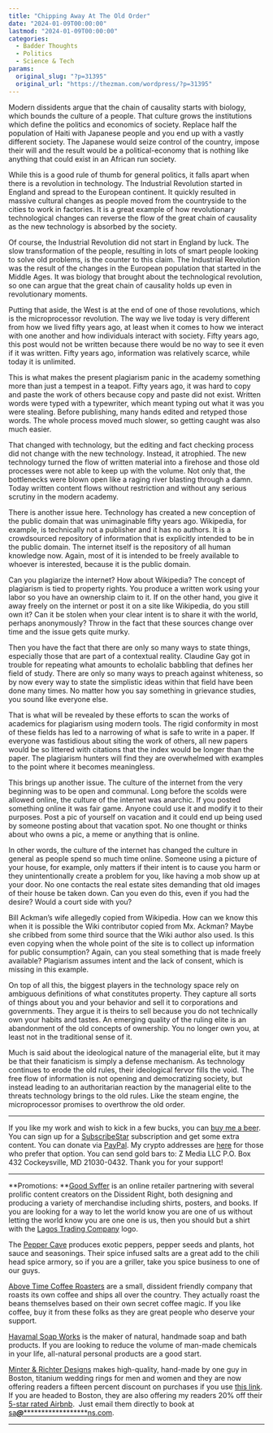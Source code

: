 ```yaml
---
title: "Chipping Away At The Old Order"
date: "2024-01-09T00:00:00"
lastmod: "2024-01-09T00:00:00"
categories:
  - Badder Thoughts
  - Politics
  - Science & Tech
params:
  original_slug: "?p=31395"
  original_url: "https://thezman.com/wordpress/?p=31395"
---
```


Modern dissidents argue that the chain of causality starts with biology,
which bounds the culture of a people. That culture grows the
institutions which define the politics and economics of society. Replace
half the population of Haiti with Japanese people and you end up with a
vastly different society. The Japanese would seize control of the
country, impose their will and the result would be a political-economy
that is nothing like anything that could exist in an African run
society.

While this is a good rule of thumb for general politics, it falls apart
when there is a revolution in technology. The Industrial Revolution
started in England and spread to the European continent. It quickly
resulted in massive cultural changes as people moved from the
countryside to the cities to work in factories. It is a great example of
how revolutionary technological changes can reverse the flow of the
great chain of causality as the new technology is absorbed by the
society.

Of course, the Industrial Revolution did not start in England by luck.
The slow transformation of the people, resulting in lots of smart people
looking to solve old problems, is the counter to this claim. The
Industrial Revolution was the result of the changes in the European
population that started in the Middle Ages. It was biology that brought
about the technological revolution, so one can argue that the great
chain of causality holds up even in revolutionary moments.

Putting that aside, the West is at the end of one of those revolutions,
which is the microprocessor revolution. The way we live today is very
different from how we lived fifty years ago, at least when it comes to
how we interact with one another and how individuals interact with
society. Fifty years ago, this post would not be written because there
would be no way to see it even if it was written. Fifty years ago,
information was relatively scarce, while today it is unlimited.

This is what makes the present plagiarism panic in the academy something
more than just a tempest in a teapot. Fifty years ago, it was hard to
copy and paste the work of others because copy and paste did not exist.
Written words were typed with a typewriter, which meant typing out what
it was you were stealing. Before publishing, many hands edited and
retyped those words. The whole process moved much slower, so getting
caught was also much easier.

That changed with technology, but the editing and fact checking process
did not change with the new technology. Instead, it atrophied. The new
technology turned the flow of written material into a firehose and those
old processes were not able to keep up with the volume. Not only that,
the bottlenecks were blown open like a raging river blasting through a
damn. Today written content flows without restriction and without any
serious scrutiny in the modern academy.

There is another issue here. Technology has created a new conception of
the public domain that was unimaginable fifty years ago. Wikipedia, for
example, is technically not a publisher and it has no authors. It is a
crowdsourced repository of information that is explicitly intended to be
in the public domain. The internet itself is the repository of all human
knowledge now. Again, most of it is intended to be freely available to
whoever is interested, because it is the public domain.

Can you plagiarize the internet? How about Wikipedia? The concept of
plagiarism is tied to property rights. You produce a written work using
your labor so you have an ownership claim to it. If on the other hand,
you give it away freely on the internet or post it on a site like
Wikipedia, do you still own it? Can it be stolen when your clear intent
is to share it with the world, perhaps anonymously? Throw in the fact
that these sources change over time and the issue gets quite murky.

Then you have the fact that there are only so many ways to state things,
especially those that are part of a contextual reality. Claudine Gay got
in trouble for repeating what amounts to echolalic babbling that defines
her field of study. There are only so many ways to preach against
whiteness, so by now every way to state the simplistic ideas within that
field have been done many times. No matter how you say something in
grievance studies, you sound like everyone else.

That is what will be revealed by these efforts to scan the works of
academics for plagiarism using modern tools. The rigid conformity in
most of these fields has led to a narrowing of what is safe to write in
a paper. If everyone was fastidious about siting the work of others, all
new papers would be so littered with citations that the index would be
longer than the paper. The plagiarism hunters will find they are
overwhelmed with examples to the point where it becomes meaningless.

This brings up another issue. The culture of the internet from the very
beginning was to be open and communal. Long before the scolds were
allowed online, the culture of the internet was anarchic. If you posted
something online it was fair game. Anyone could use it and modify it to
their purposes. Post a pic of yourself on vacation and it could end up
being used by someone posting about that vacation spot. No one thought
or thinks about who owns a pic, a meme or anything that is online.

In other words, the culture of the internet has changed the culture in
general as people spend so much time online. Someone using a picture of
your house, for example, only matters if their intent is to cause you
harm or they unintentionally create a problem for you, like having a mob
show up at your door. No one contacts the real estate sites demanding
that old images of their house be taken down. Can you even do this, even
if you had the desire? Would a court side with you?

Bill Ackman’s wife allegedly copied from Wikipedia. How can we know this
when it is possible the Wiki contributor copied from Mx. Ackman? Maybe
she cribbed from some third source that the Wiki author also used. Is
this even copying when the whole point of the site is to collect up
information for public consumption? Again, can you steal something that
is made freely available? Plagiarism assumes intent and the lack of
consent, which is missing in this example.

On top of all this, the biggest players in the technology space rely on
ambiguous definitions of what constitutes property. They capture all
sorts of things about you and your behavior and sell it to corporations
and governments. They argue it is theirs to sell because you do not
technically own your habits and tastes. An emerging quality of the
ruling elite is an abandonment of the old concepts of ownership. You no
longer own you, at least not in the traditional sense of it.

Much is said about the ideological nature of the managerial elite, but
it may be that their fanaticism is simply a defense mechanism. As
technology continues to erode the old rules, their ideological fervor
fills the void. The free flow of information is not opening and
democratizing society, but instead leading to an authoritarian reaction
by the managerial elite to the threats technology brings to the old
rules. Like the steam engine, the microprocessor promises to overthrow
the old order.

------------------------------------------------------------------------

If you like my work and wish to kick in a few bucks, you can
<a href="https://www.buymeacoffee.com/mujolulu" rel="noopener"
target="_blank">buy me a beer</a>. You can sign up for a
<a href="https://www.subscribestar.com/the-z-blog" rel="noopener"
target="_blank">SubscribeStar</a> subscription and get some extra
content. You can donate via <a
href="https://www.paypal.com/donate/?cmd=_s-xclick&amp;hosted_button_id=UDAS2Q8JYA6CN&amp;source=url"
rel="noopener" target="_blank">PayPal</a>. My crypto addresses are
<a href="https://thezman.com/wordpress/?page_id=22713" rel="noopener"
target="_blank">here</a> for those who prefer that option. You can send
gold bars to: Z Media LLC P.O. Box 432 Cockeysville, MD 21030-0432.
Thank you for your support!

------------------------------------------------------------------------

**Promotions: **<a href="https://goodsvffer.com/" rel="noopener" target="_blank">Good
Svffer</a> is an online retailer partnering with several prolific
content creators on the Dissident Right, both designing and producing a
variety of merchandise including shirts, posters, and books. If you are
looking for a way to let the world know you are one of us without
letting the world know you are one one is us, then you should but a
shirt with the
<a href="https://goodsvffer.com/products/lagos-trading-company"
rel="noopener" target="_blank">Lagos Trading Company</a> logo.

The <a href="https://peppercave.com/shop/ols/products" rel="noopener"
target="_blank">Pepper Cave</a> produces exotic peppers, pepper seeds
and plants, hot sauce and seasonings. Their spice infused salts are a
great add to the chili head spice armory, so if you are a griller, take
you spice business to one of our guys.

<a href="https://abovetimecoffee.com/" rel="noopener"
target="_blank">Above Time Coffee Roasters</a> are a small, dissident
friendly company that roasts its own coffee and ships all over the
country. They actually roast the beans themselves based on their own
secret coffee magic. If you like coffee, buy it from these folks as they
are great people who deserve your support.

<a href="https://havamalsoapworks.com/" rel="noopener"
target="_blank">Havamal Soap Works</a> is the maker of natural, handmade
soap and bath products. If you are looking to reduce the volume of
man-made chemicals in your life, all-natural personal products are a
good start.

<a href="https://www.minterandrichterdesigns.com/"
rel="noreferrer nofollow noopener" target="_blank">Minter &amp; Richter
Designs</a> makes high-quality, hand-made by one guy in Boston, titanium
wedding rings for men and women and they are now offering readers a
fifteen percent discount on purchases if you use
<a href="https://www.minterandrichterdesigns.com/discount/ZMAN"
rel="noreferrer nofollow noopener" target="_blank">this link</a>.
<span class="highlight"><span class="colour"><span class="font"><span class="size">If
you are headed to Boston, they are also offering my readers 20% off
their <a
href="https://www.airbnb.com/users/7988017/listings?user_id=7988017&amp;s=3"
rel="noopener noreferrer" target="_blank">5-star rated Airbnb</a>.  Just
email them directly to book at
<a href="mailto:sa***@*********************ns.com"
data-original-string="NXCwAlPSXagXyacxDJ4Ekw==cb7IgiM0IsCoJRfxOy2yKoKcVRRDTSHmNggxfFHKG5623ZonxvU+tCGFgoHSZrH+b2F"><span
class="apbct-email-encoder"
data-original-string="yON1c7d9g7X8eIVhIpJhjw==cb7l2922qx+34wX4npw4Dsx94FZnE6xvA8vEs09THTfagjc7ThJBmQbp23CUW8ZoeAS"
title="This contact has been encoded by Anti-Spam by CleanTalk. Click to decode. To finish the decoding make sure that JavaScript is enabled in your browser.">sa<span
class="apbct-blur">***</span>@<span
class="apbct-blur">*********************</span>ns.com</span></a>.</span></span></span></span>

------------------------------------------------------------------------
